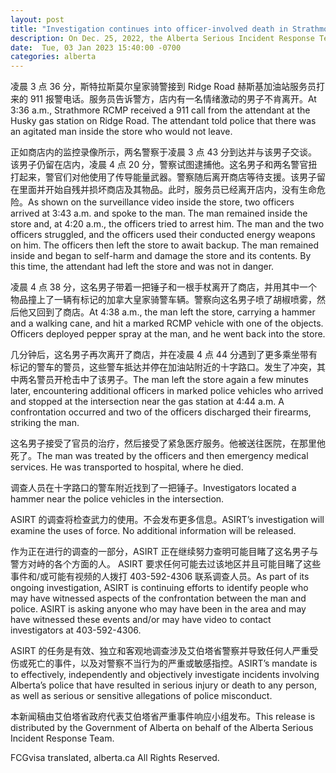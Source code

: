 ```yaml
---
layout: post
title: "Investigation continues into officer-involved death in Strathmore"
description: On Dec. 25, 2022, the Alberta Serious Incident Response Team (ASIRT) was directed to investigate an officer-involved shooting earlier that day in Strathmore.
date:  Tue, 03 Jan 2023 15:40:00 -0700
categories: alberta
---
```


凌晨 3 点 36 分，斯特拉斯莫尔皇家骑警接到 Ridge Road 赫斯基加油站服务员打来的 911 报警电话。服务员告诉警方，店内有一名情绪激动的男子不肯离开。At 3:36 a.m., Strathmore RCMP received a 911 call from the attendant at the Husky gas station on Ridge Road. The attendant told police that there was an agitated man inside the store who would not leave.

正如商店内的监控录像所示，两名警察于凌晨 3 点 43 分到达并与该男子交谈。该男子仍留在店内，凌晨 4 点 20 分，警察试图逮捕他。这名男子和两名警官扭打起来，警官们对他使用了传导能量武器。警察随后离开商店等待支援。该男子留在里面并开始自残并损坏商店及其物品。此时，服务员已经离开店内，没有生命危险。As shown on the surveillance video inside the store, two officers arrived at 3:43 a.m. and spoke to the man. The man remained inside the store and, at 4:20 a.m., the officers tried to arrest him. The man and the two officers struggled, and the officers used their conducted energy weapons on him. The officers then left the store to await backup. The man remained inside and began to self-harm and damage the store and its contents. By this time, the attendant had left the store and was not in danger.

凌晨 4 点 38 分，这名男子带着一把锤子和一根手杖离开了商店，并用其中一个物品撞上了一辆有标记的加拿大皇家骑警车辆。警察向这名男子喷了胡椒喷雾，然后他又回到了商店。At 4:38 a.m., the man left the store, carrying a hammer and a walking cane, and hit a marked RCMP vehicle with one of the objects. Officers deployed pepper spray at the man, and he went back into the store.

几分钟后，这名男子再次离开了商店，并在凌晨 4 点 44 分遇到了更多乘坐带有标记的警车的警员，这些警车抵达并停在加油站附近的十字路口。发生了冲突，其中两名警员开枪击中了该男子。The man left the store again a few minutes later, encountering additional officers in marked police vehicles who arrived and stopped at the intersection near the gas station at 4:44 a.m. A confrontation occurred and two of the officers discharged their firearms, striking the man.

这名男子接受了官员的治疗，然后接受了紧急医疗服务。他被送往医院，在那里他死了。The man was treated by the officers and then emergency medical services. He was transported to hospital, where he died.

调查人员在十字路口的警车附近找到了一把锤子。Investigators located a hammer near the police vehicles in the intersection.

ASIRT 的调查将检查武力的使用。不会发布更多信息。ASIRT’s investigation will examine the uses of force. No additional information will be released.

作为正在进行的调查的一部分，ASIRT 正在继续努力查明可能目睹了这名男子与警方对峙的各个方面的人。 ASIRT 要求任何可能去过该地区并且可能目睹了这些事件和/或可能有视频的人拨打 403-592-4306 联系调查人员。As part of its ongoing investigation, ASIRT is continuing efforts to identify people who may have witnessed aspects of the confrontation between the man and police. ASIRT is asking anyone who may have been in the area and may have witnessed these events and/or may have video to contact investigators at 403-592-4306.

ASIRT 的任务是有效、独立和客观地调查涉及艾伯塔省警察并导致任何人严重受伤或死亡的事件，以及对警察不当行为的严重或敏感指控。ASIRT’s mandate is to effectively, independently and objectively investigate incidents involving Alberta’s police that have resulted in serious injury or death to any person, as well as serious or sensitive allegations of police misconduct.

本新闻稿由艾伯塔省政府代表艾伯塔省严重事件响应小组发布。This release is distributed by the Government of Alberta on behalf of the Alberta Serious Incident Response Team.

FCGvisa translated, alberta.ca All Rights Reserved.
